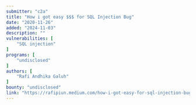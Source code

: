 ```yaml
---
submitter: "c2a"
title: "How i got easy $$$ for SQL Injection Bug"
date: "2020-11-26"
added: "2024-11-03"
description: ""
vulnerabilities: [
    "SQL injection"
]
programs: [
    "undisclosed"
]
authors: [
    "Rafi Andhika Galuh"
]
bounty: "undisclosed"
link: "https://rafipiun.medium.com/how-i-got-easy-for-sql-injection-bug-7ff622236e4c"
---
```




